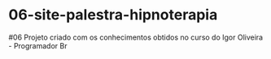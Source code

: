 # 06-site-palestra-hipnoterapia
 #06 Projeto criado com os conhecimentos obtidos no curso do Igor Oliveira - Programador Br
